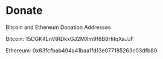 # Donate
Bitcoin and Ethereum Donation Addresses

Bitcoin:
15DGK4LnVtRDkxGJ2MXm9f8B8HitqXaJJF

Ethereum:
0x83fcfbab494a41baa1fd13e077185263c03dfb80
